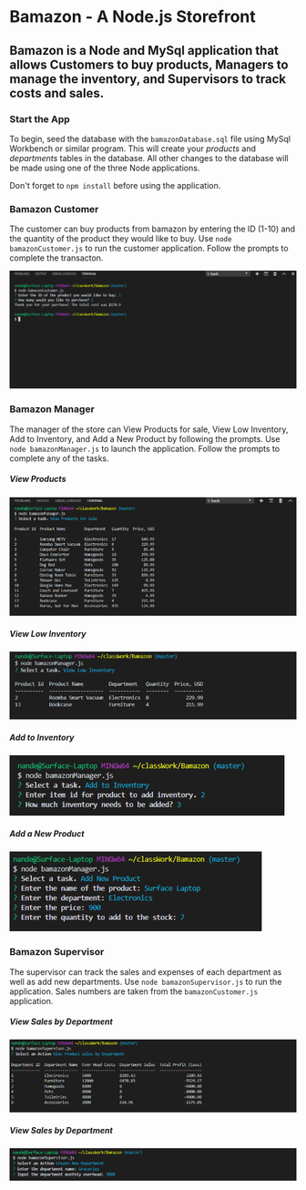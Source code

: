 # Bamazon - A Node.js Storefront

 ## Bamazon is a Node and MySql application that allows Customers to buy products, Managers to manage the inventory, and Supervisors to track costs and sales.

### Start the App
To begin, seed the database with the `bamazonDatabase.sql` file using MySql Workbench or similar program. This will create your _products_ and _departments_ tables in the database. All other changes to the database will be made using one of the three Node applications.

Don't forget to `npm install` before using the application. 

### Bamazon Customer
The customer can buy products from bamazon by entering the ID (1-10) and the quantity of the product they would like to buy. Use `node bamazonCustomer.js` to run the customer application. Follow the prompts to complete the transacton.

![bamazon customer example](/readmeImages/bamazonCustomer.png)

### Bamazon Manager
The manager of the store can View Products for sale, View Low Inventory, Add to Inventory, and Add a New Product by following the prompts. Use `node bamazonManager.js` to launch the application. Follow the prompts to complete any of the tasks.

##### View Products
![bamazon manager example](/readmeImages/bamazonManager-view.png)

##### View Low Inventory
![bamazon manager example](/readmeImages/bamazonManager-viewLoq.png)

##### Add to Inventory
![bamazon manager example](/readmeImages/bamazonManager-add.png)

##### Add a New Product
![bamazon manager example](/readmeImages/bamazonManager-addP.png)

### Bamazon Supervisor
The supervisor can track the sales and expenses of each department as well as add new departments. Use `node bamazonSupervisor.js` to run the application. Sales numbers are taken from the `bamazonCustomer.js` application. 

##### View Sales by Department
![bamazon manager example](/readmeImages/bamazonSupervisor-View.png)

##### View Sales by Department
![bamazon manager example](/readmeImages/bamazonSupervisor-Add.png)